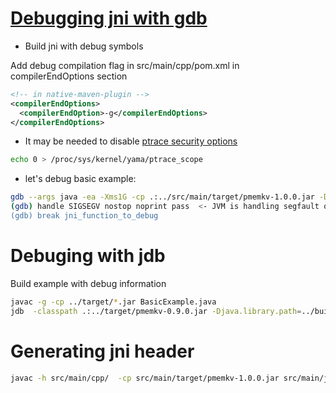 # [Debugging jni with gdb](https://medium.com/@pirogov.alexey/gdb-debug-native-part-of-java-application-c-c-libraries-and-jdk-6593af3b4f3f)

* Build jni with debug symbols

Add debug compilation flag in src/main/cpp/pom.xml in compilerEndOptions section

```xml
<!-- in native-maven-plugin -->
<compilerEndOptions>
  <compilerEndOption>-g</compilerEndOptions>
</compilerEndOptions>
```

* It may be needed to disable [ptrace security options](https://www.kernel.org/doc/Documentation/security/Yama.txt)

```sh
echo 0 > /proc/sys/kernel/yama/ptrace_scope
```

* let's debug basic example:

```sh
gdb --args java -ea -Xms1G -cp .:../src/main/target/pmemkv-1.0.0.jar -Djava.library.path=../src/main/cpp/target MixedTypesExample
(gdb) handle SIGSEGV nostop noprint pass  <- JVM is handling segfault on it's own, so need to disable it in gdb
(gdb) break jni_function_to_debug
```

# Debuging with jdb

Build example with debug information

```sh
javac -g -cp ../target/*.jar BasicExample.java
jdb  -classpath .:../target/pmemkv-0.9.0.jar -Djava.library.path=../build MixedTypesExample
```

# Generating jni header

```sh
javac -h src/main/cpp/  -cp src/main/target/pmemkv-1.0.0.jar src/main/java/io/pmem/pmemkv/Database.java
```
